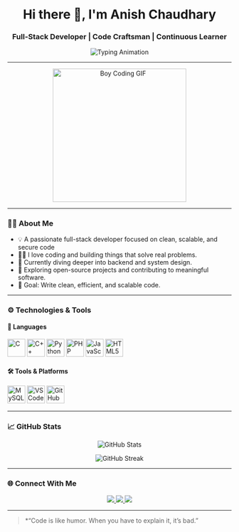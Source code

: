 <!-- GitHub Profile README -->

<h1 align="center">Hi there 👋, I'm Anish Chaudhary</h1>
<h3 align="center">Full-Stack Developer | Code Craftsman | Continuous Learner</h3>

<p align="center">
  <img src="https://readme-typing-svg.demolab.com?font=Fira+Code&size=22&pause=1000&color=36BCF7&center=true&width=480&lines=Turning+ideas+into+reality+with+code.;Full-Stack+Developer+with+a+love+for+problem+solving.;Building+scalable+and+elegant+solutions." alt="Typing Animation" />
</p>

---

<p align="center">
  <img src="https://media.giphy.com/media/qgQUggAC3Pfv687qPC/giphy.gif" width="300" alt="Boy Coding GIF" />
</p>

---

### 👨‍💻 About Me

- 💡 A passionate full-stack developer focused on clean, scalable, and secure code
- 👨‍💻 I love coding and building things that solve real problems.
- 🌱 Currently diving deeper into backend and system design.
- 🚀 Exploring open-source projects and contributing to meaningful software.
- 🎯 Goal: Write clean, efficient, and scalable code.
  
---

### ⚙️ Technologies & Tools

#### 🧪 Languages
<p>
  <img src="https://cdn.jsdelivr.net/gh/devicons/devicon/icons/c/c-original.svg" width="40" alt="C"/>
  <img src="https://cdn.jsdelivr.net/gh/devicons/devicon/icons/cplusplus/cplusplus-original.svg" width="40" alt="C++"/>
  <img src="https://cdn.jsdelivr.net/gh/devicons/devicon/icons/python/python-original.svg" width="40" alt="Python"/>
  <img src="https://cdn.jsdelivr.net/gh/devicons/devicon/icons/php/php-original.svg" width="40" alt="PHP"/>
  <img src="https://cdn.jsdelivr.net/gh/devicons/devicon/icons/javascript/javascript-original.svg" width="40" alt="JavaScript"/>
  <img src="https://cdn.jsdelivr.net/gh/devicons/devicon/icons/html5/html5-original.svg" width="40" alt="HTML5"/>
</p>

#### 🛠 Tools & Platforms
<p>
  <img src="https://cdn.jsdelivr.net/gh/devicons/devicon/icons/mysql/mysql-original.svg" width="40" alt="MySQL"/>
  <img src="https://cdn.jsdelivr.net/gh/devicons/devicon/icons/vscode/vscode-original.svg" width="40" alt="VS Code"/>
  <img src="https://cdn.jsdelivr.net/gh/devicons/devicon/icons/github/github-original.svg" width="40" alt="GitHub"/>
</p>

---

### 📈 GitHub Stats

<p align="center">
  <img src="https://github-readme-stats.vercel.app/api?username=your-github-username&show_icons=true&theme=tokyonight&hide_border=false" alt="GitHub Stats"/>
</p>

<p align="center">
  <img src="https://github-readme-streak-stats.herokuapp.com/?user=your-github-username&theme=tokyonight&hide_border=false" alt="GitHub Streak"/>
</p>

---

### 🌐 Connect With Me

<p align="center">
  <a href="https://github.com/your-github-username" target="_blank">
    <img src="https://img.shields.io/badge/GitHub-000000?style=for-the-badge&logo=github&logoColor=white"/>
  </a>
  <a href="https://linkedin.com/in/your-linkedin" target="_blank">
    <img src="https://img.shields.io/badge/LinkedIn-0077B5?style=for-the-badge&logo=linkedin&logoColor=white"/>
  </a>
  <a href="mailto:your-email@example.com">
    <img src="https://img.shields.io/badge/Email-D14836?style=for-the-badge&logo=gmail&logoColor=white"/>
  </a>
</p>

---

> *“Code is like humor. When you have to explain it, it’s bad.” 
